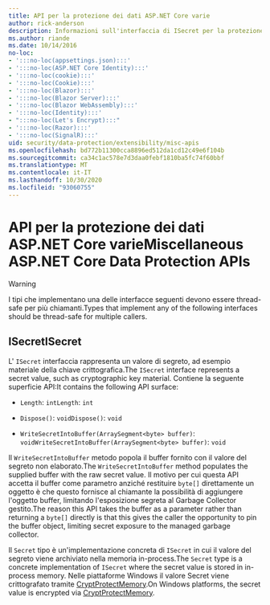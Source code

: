 ```yaml
---
title: API per la protezione dei dati ASP.NET Core varie
author: rick-anderson
description: Informazioni sull'interfaccia di ISecret per la protezione dei dati ASP.NET Core.
ms.author: riande
ms.date: 10/14/2016
no-loc:
- ':::no-loc(appsettings.json):::'
- ':::no-loc(ASP.NET Core Identity):::'
- ':::no-loc(cookie):::'
- ':::no-loc(Cookie):::'
- ':::no-loc(Blazor):::'
- ':::no-loc(Blazor Server):::'
- ':::no-loc(Blazor WebAssembly):::'
- ':::no-loc(Identity):::'
- ":::no-loc(Let's Encrypt):::"
- ':::no-loc(Razor):::'
- ':::no-loc(SignalR):::'
uid: security/data-protection/extensibility/misc-apis
ms.openlocfilehash: bd772b11300cca8896ed512da1cd12c49e6f104b
ms.sourcegitcommit: ca34c1ac578e7d3daa0febf1810ba5fc74f60bbf
ms.translationtype: MT
ms.contentlocale: it-IT
ms.lasthandoff: 10/30/2020
ms.locfileid: "93060755"
---
```

# <a name="miscellaneous-aspnet-core-data-protection-apis"></a><span data-ttu-id="250b6-103">API per la protezione dei dati ASP.NET Core varie</span><span class="sxs-lookup"><span data-stu-id="250b6-103">Miscellaneous ASP.NET Core Data Protection APIs</span></span>

<a name="data-protection-extensibility-mics-apis"></a>

>[!WARNING]
> <span data-ttu-id="250b6-104">I tipi che implementano una delle interfacce seguenti devono essere thread-safe per più chiamanti.</span><span class="sxs-lookup"><span data-stu-id="250b6-104">Types that implement any of the following interfaces should be thread-safe for multiple callers.</span></span>

## <a name="isecret"></a><span data-ttu-id="250b6-105">ISecret</span><span class="sxs-lookup"><span data-stu-id="250b6-105">ISecret</span></span>

<span data-ttu-id="250b6-106">L' `ISecret` interfaccia rappresenta un valore di segreto, ad esempio materiale della chiave crittografica.</span><span class="sxs-lookup"><span data-stu-id="250b6-106">The `ISecret` interface represents a secret value, such as cryptographic key material.</span></span> <span data-ttu-id="250b6-107">Contiene la seguente superficie API:</span><span class="sxs-lookup"><span data-stu-id="250b6-107">It contains the following API surface:</span></span>

* <span data-ttu-id="250b6-108">`Length`: `int`</span><span class="sxs-lookup"><span data-stu-id="250b6-108">`Length`: `int`</span></span>

* <span data-ttu-id="250b6-109">`Dispose()`: `void`</span><span class="sxs-lookup"><span data-stu-id="250b6-109">`Dispose()`: `void`</span></span>

* <span data-ttu-id="250b6-110">`WriteSecretIntoBuffer(ArraySegment<byte> buffer)`: `void`</span><span class="sxs-lookup"><span data-stu-id="250b6-110">`WriteSecretIntoBuffer(ArraySegment<byte> buffer)`: `void`</span></span>

<span data-ttu-id="250b6-111">Il `WriteSecretIntoBuffer` metodo popola il buffer fornito con il valore del segreto non elaborato.</span><span class="sxs-lookup"><span data-stu-id="250b6-111">The `WriteSecretIntoBuffer` method populates the supplied buffer with the raw secret value.</span></span> <span data-ttu-id="250b6-112">Il motivo per cui questa API accetta il buffer come parametro anziché restituire `byte[]` direttamente un oggetto è che questo fornisce al chiamante la possibilità di aggiungere l'oggetto buffer, limitando l'esposizione segreta al Garbage Collector gestito.</span><span class="sxs-lookup"><span data-stu-id="250b6-112">The reason this API takes the buffer as a parameter rather than returning a `byte[]` directly is that this gives the caller the opportunity to pin the buffer object, limiting secret exposure to the managed garbage collector.</span></span>

<span data-ttu-id="250b6-113">Il `Secret` tipo è un'implementazione concreta di `ISecret` in cui il valore del segreto viene archiviato nella memoria in-process.</span><span class="sxs-lookup"><span data-stu-id="250b6-113">The `Secret` type is a concrete implementation of `ISecret` where the secret value is stored in in-process memory.</span></span> <span data-ttu-id="250b6-114">Nelle piattaforme Windows il valore Secret viene crittografato tramite [CryptProtectMemory](/windows/win32/api/dpapi/nf-dpapi-cryptprotectmemory).</span><span class="sxs-lookup"><span data-stu-id="250b6-114">On Windows platforms, the secret value is encrypted via [CryptProtectMemory](/windows/win32/api/dpapi/nf-dpapi-cryptprotectmemory).</span></span>
